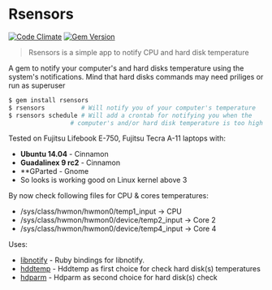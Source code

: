 # Rsensors
[![Code Climate](https://codeclimate.com/github/jacob-mf/rsensors.png)](https://codeclimate.com/github/jacob-mf/rsensors)
[![Gem Version](https://badge.fury.io/rb/rsensors.svg)](http://badge.fury.io/rb/rsensors)

>Rsensors is a simple app to notify CPU and hard disk temperature

A gem to notify your computer's and hard disks temperature using the system's
notifications. Mind that hard disks commands may need priliges or run as superuser

```bash
$ gem install rsensors
$ rsensors          # Will notify you of your computer's temperature
$ rsensors schedule # Will add a crontab for notifying you when the
                 # computer's and/or hard disk temperature is too high
```

Tested on Fujitsu Lifebook E-750, Fujitsu Tecra A-11 laptops with:
 * **Ubuntu 14.04** - Cinnamon
 * **Guadalinex 9 rc2** - Cinnamon
 * **GParted  - Gnome
 * So looks is working good on Linux kernel above 3
 
By now check following files for CPU & cores temperatures:
 * /sys/class/hwmon/hwmon0/temp1_input -> CPU
 * /sys/class/hwmon/hwmon0/device/temp2_input -> Core 2
 * /sys/class/hwmon/hwmon0/device/temp4_input -> Core 4
 
Uses:
 * [libnotify](https://github.com/splattael/libnotify) - Ruby bindings
   for libnotify.
 * [hddtemp](https://linux.die.net/man/8/hddtemp) - Hddtemp as first
   choice for check hard disk(s) temperatures
 * [hdparm](https://linux.die.net/man/8/hdparm) - Hdparm as second
   choice for hard disk(s) check     
